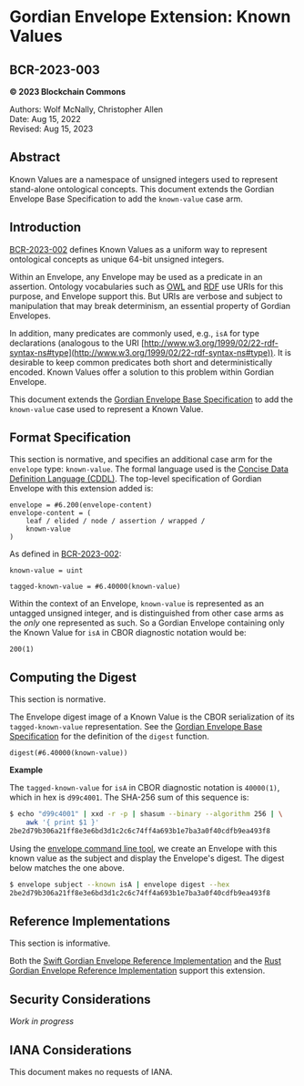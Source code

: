 # Gordian Envelope Extension: Known Values

## BCR-2023-003

**© 2023 Blockchain Commons**

Authors: Wolf McNally, Christopher Allen<br/>
Date: Aug 15, 2022<br/>
Revised: Aug 15, 2023

## Abstract

Known Values are a namespace of unsigned integers used to represent stand-alone ontological concepts. This document extends the Gordian Envelope Base Specification to add the `known-value` case arm.

## Introduction

[BCR-2023-002](bcr-2023-002-known-value.md) defines Known Values as a uniform way to represent ontological concepts as unique 64-bit unsigned integers.

Within an Envelope, any Envelope may be used as a predicate in an assertion. Ontology vocabularies such as [OWL](https://www.w3.org/OWL/) and [RDF](https://www.w3.org/2001/sw/wiki/RDF) use URIs for this purpose, and Envelope support this. But URIs are verbose and subject to manipulation that may break determinism, an essential property of Gordian Envelopes.

In addition, many predicates are commonly used, e.g., `isA` for type declarations (analogous to the URI [http://www.w3.org/1999/02/22-rdf-syntax-ns#type](http://www.w3.org/1999/02/22-rdf-syntax-ns#type)). It is desirable to keep common predicates both short and deterministically encoded. Known Values offer a solution to this problem within Gordian Envelope.

This document extends the [Gordian Envelope Base Specification](https://datatracker.ietf.org/doc/draft-mcnally-envelope/) to add the `known-value` case used to represent a Known Value.

## Format Specification

This section is normative, and specifies an additional case arm for the `envelope` type: `known-value`. The formal language used is the [Concise Data Definition Language (CDDL)](https://datatracker.ietf.org/doc/html/rfc8610). The top-level specification of Gordian Envelope with this extension added is:

```
envelope = #6.200(envelope-content)
envelope-content = (
    leaf / elided / node / assertion / wrapped /
    known-value
)
```

As defined in [BCR-2023-002](bcr-2023-002-known-value.md):

```
known-value = uint

tagged-known-value = #6.40000(known-value)
```

Within the context of an Envelope, `known-value` is represented as an untagged unsigned integer, and is distinguished from other case arms as the *only* one represented as such. So a Gordian Envelope containing only the Known Value for `isA` in CBOR diagnostic notation would be:

```
200(1)
```

## Computing the Digest

This section is normative.

The Envelope digest image of a Known Value is the CBOR serialization of its `tagged-known-value` representation. See the [Gordian Envelope Base Specification](https://datatracker.ietf.org/doc/draft-mcnally-envelope/) for the definition of the `digest` function.

```
digest(#6.40000(known-value))
```

**Example**

The `tagged-known-value` for `isA` in CBOR diagnostic notation is `40000(1)`, which in hex is `d99c4001`. The SHA-256 sum of this sequence is:

```bash
$ echo "d99c4001" | xxd -r -p | shasum --binary --algorithm 256 | \
    awk '{ print $1 }'
2be2d79b306a21ff8e3e6bd3d1c2c6c74ff4a693b1e7ba3a0f40cdfb9ea493f8
```

Using the [envelope command line tool](https://github.com/BlockchainCommons/envelope-cli-swift), we create an Envelope with this known value as the subject and display the Envelope's digest. The digest below matches the one above.

```bash
$ envelope subject --known isA | envelope digest --hex
2be2d79b306a21ff8e3e6bd3d1c2c6c74ff4a693b1e7ba3a0f40cdfb9ea493f8
```

## Reference Implementations

This section is informative.

Both the [Swift Gordian Envelope Reference Implementation](https://github.com/BlockchainCommons/BCSwiftEnvelope) and the [Rust Gordian Envelope Reference Implementation](https://github.com/BlockchainCommons/bc-envelope-rust) support this extension.

## Security Considerations

*Work in progress*

## IANA Considerations

This document makes no requests of IANA.
